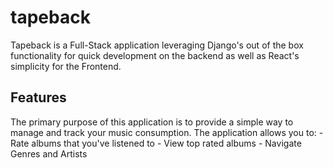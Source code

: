 # tapeback

Tapeback is a Full-Stack application leveraging Django's out of the box functionality for quick development on the backend as well as React's simplicity for the Frontend.

## Features
The primary purpose of this application is to provide a simple way to manage and track your music consumption. The application allows you to:
    - Rate albums that you've listened to
    - View top rated albums
    - Navigate Genres and Artists


